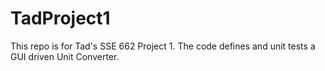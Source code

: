 # TadProject1
This repo is for Tad's SSE 662 Project 1. The code defines and unit tests a GUI driven Unit Converter.
